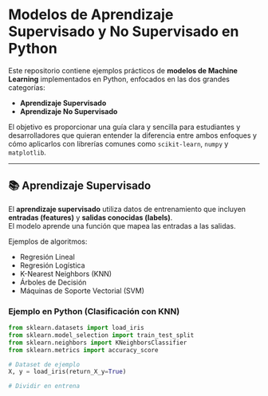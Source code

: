 # Modelos de Aprendizaje Supervisado y No Supervisado en Python

Este repositorio contiene ejemplos prácticos de **modelos de Machine Learning** implementados en Python, enfocados en las dos grandes categorías:  
- **Aprendizaje Supervisado**  
- **Aprendizaje No Supervisado**

El objetivo es proporcionar una guía clara y sencilla para estudiantes y desarrolladores que quieran entender la diferencia entre ambos enfoques y cómo aplicarlos con librerías comunes como `scikit-learn`, `numpy` y `matplotlib`.

---

## 📚 Aprendizaje Supervisado
El **aprendizaje supervisado** utiliza datos de entrenamiento que incluyen **entradas (features)** y **salidas conocidas (labels)**.  
El modelo aprende una función que mapea las entradas a las salidas.

Ejemplos de algoritmos:
- Regresión Lineal
- Regresión Logística
- K-Nearest Neighbors (KNN)
- Árboles de Decisión
- Máquinas de Soporte Vectorial (SVM)

### Ejemplo en Python (Clasificación con KNN)
```python
from sklearn.datasets import load_iris
from sklearn.model_selection import train_test_split
from sklearn.neighbors import KNeighborsClassifier
from sklearn.metrics import accuracy_score

# Dataset de ejemplo
X, y = load_iris(return_X_y=True)

# Dividir en entrena
